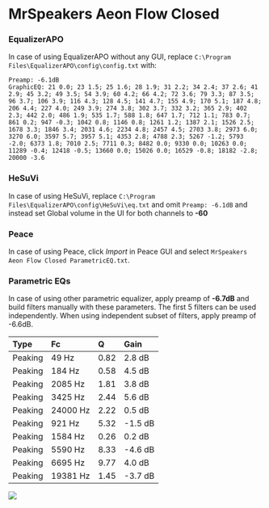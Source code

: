 # MrSpeakers Aeon Flow Closed

### EqualizerAPO
In case of using EqualizerAPO without any GUI, replace `C:\Program Files\EqualizerAPO\config\config.txt`
with:
```
Preamp: -6.1dB
GraphicEQ: 21 0.0; 23 1.5; 25 1.6; 28 1.9; 31 2.2; 34 2.4; 37 2.6; 41 2.9; 45 3.2; 49 3.5; 54 3.9; 60 4.2; 66 4.2; 72 3.6; 79 3.3; 87 3.5; 96 3.7; 106 3.9; 116 4.3; 128 4.5; 141 4.7; 155 4.9; 170 5.1; 187 4.8; 206 4.4; 227 4.0; 249 3.9; 274 3.8; 302 3.7; 332 3.2; 365 2.9; 402 2.3; 442 2.0; 486 1.9; 535 1.7; 588 1.8; 647 1.7; 712 1.1; 783 0.7; 861 0.2; 947 -0.3; 1042 0.8; 1146 0.8; 1261 1.2; 1387 2.1; 1526 2.5; 1678 3.3; 1846 3.4; 2031 4.6; 2234 4.8; 2457 4.5; 2703 3.8; 2973 6.0; 3270 6.0; 3597 5.7; 3957 5.1; 4353 2.8; 4788 2.3; 5267 -1.2; 5793 -2.0; 6373 1.8; 7010 2.5; 7711 0.3; 8482 0.0; 9330 0.0; 10263 0.0; 11289 -0.4; 12418 -0.5; 13660 0.0; 15026 0.0; 16529 -0.8; 18182 -2.8; 20000 -3.6
```

### HeSuVi
In case of using HeSuVi, replace `C:\Program Files\EqualizerAPO\config\HeSuVi\eq.txt` and omit `Preamp:
-6.1dB` and instead set Global volume in the UI for both channels to **-60**

### Peace
In case of using Peace, click *Import* in Peace GUI and select `MrSpeakers Aeon Flow Closed ParametricEQ.txt`.

### Parametric EQs
In case of using other parametric equalizer, apply preamp of **-6.7dB** and build filters manually
with these parameters. The first 5 filters can be used independently.
When using independent subset of filters, apply preamp of -6.6dB.

| Type    | Fc       |    Q | Gain    |
|:--------|:---------|:-----|:--------|
| Peaking | 49 Hz    | 0.82 | 2.8 dB  |
| Peaking | 184 Hz   | 0.58 | 4.5 dB  |
| Peaking | 2085 Hz  | 1.81 | 3.8 dB  |
| Peaking | 3425 Hz  | 2.44 | 5.6 dB  |
| Peaking | 24000 Hz | 2.22 | 0.5 dB  |
| Peaking | 921 Hz   | 5.32 | -1.5 dB |
| Peaking | 1584 Hz  | 0.26 | 0.2 dB  |
| Peaking | 5590 Hz  | 8.33 | -4.6 dB |
| Peaking | 6695 Hz  | 9.77 | 4.0 dB  |
| Peaking | 19381 Hz | 1.45 | -3.7 dB |

![](https://raw.githubusercontent.com/jaakkopasanen/AutoEq/master/results/oratory1990/harman_over-ear_2018/MrSpeakers%20Aeon%20Flow%20Closed/MrSpeakers%20Aeon%20Flow%20Closed.png)